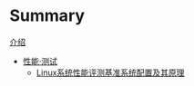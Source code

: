# Summary

[介绍](./index.md)
* [性能·测试](./proformance/index.md)
  * [Linux系统性能评测基准系统配置及其原理](./proformance/page_1/index.md)